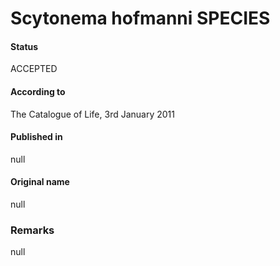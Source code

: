 # Scytonema hofmanni SPECIES

#### Status
ACCEPTED

#### According to
The Catalogue of Life, 3rd January 2011

#### Published in
null

#### Original name
null

### Remarks
null